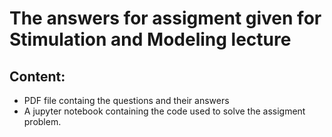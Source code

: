 # The answers for assigment given for Stimulation and Modeling lecture

## Content:
- PDF file containg the questions and their answers
- A jupyter notebook containing the code used to solve the assigment problem.
